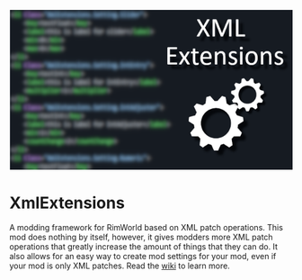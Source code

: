 <p align="center">
<img src="https://github.com/15adhami/XmlExtensions/blob/master/About/Preview.png" alt="XML Extensions" />
</p>

# XmlExtensions
A modding framework for RimWorld based on XML patch operations.
This mod does nothing by itself, however, it gives modders more XML patch operations that greatly increase the amount of things that they can do. It also allows for an easy way to create mod settings for your mod, even if your mod is only XML patches. Read the [wiki](https://github.com/15adhami/XmlExtensions/wiki) to learn more.
